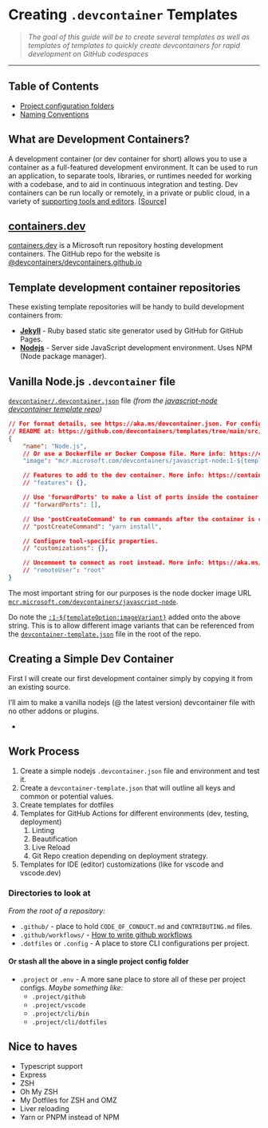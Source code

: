 # Creating `.devcontainer` Templates

> *The goal of this guide will be to create several templates as well as templates of templates to quickly create devcontainers for rapid development on GitHub codespaces*

---

## Table of Contents

- [Project configuration folders](docs/project-configuration-folders.md)
- [Naming Conventions](docs/naming-conventions.md)

## What are Development Containers?

A development container (or dev container for short) allows you to use a container as a full-featured development environment. It can be used to run an application, to separate tools, libraries, or runtimes needed for working with a codebase, and to aid in continuous integration and testing. Dev containers can be run locally or remotely, in a private or public cloud, in a variety of [supporting tools and editors](https://containers.dev/supporting). [[Source]](https://containers.dev/)

## [containers.dev](https://containers.dev)

[containers.dev](https://containers.dev) is a Microsoft run repository hosting development containers. The GitHub repo for the website is [@devcontainers/devcontainers.github.io](https://github.com/devcontainers/devcontainers.github.io)

## Template development container repositories 

These existing template repositories will be handy to build development containers from:

- [**Jekyll**](https://github.com/devcontainers/templates/tree/main/src/jekyll) - Ruby based static site generator used by GitHub for GitHub Pages. 
- **[Nodejs](https://github.com/devcontainers/templates/tree/main/src/javascript-node)** - Server side JavaScript development environment. Uses NPM (Node package manager).

## Vanilla Node.js `.devcontainer` file

[`devcontainer/.devcontainer.json`](https://github.com/devcontainers/templates/blob/main/src/javascript-node/.devcontainer/devcontainer.json) file
*(from the [javascript-node devcontainer template repo](https://github.com/devcontainers/templates/blob/main/src/javascript-node/.devcontainer/devcontainer.json))*

```json
// For format details, see https://aka.ms/devcontainer.json. For config options, see the
// README at: https://github.com/devcontainers/templates/tree/main/src/javascript-node
{
	"name": "Node.js",
	// Or use a Dockerfile or Docker Compose file. More info: https://containers.dev/guide/dockerfile
	"image": "mcr.microsoft.com/devcontainers/javascript-node:1-${templateOption:imageVariant}"

	// Features to add to the dev container. More info: https://containers.dev/features.
	// "features": {},

	// Use 'forwardPorts' to make a list of ports inside the container available locally.
	// "forwardPorts": [],

	// Use 'postCreateCommand' to run commands after the container is created.
	// "postCreateCommand": "yarn install",

	// Configure tool-specific properties.
	// "customizations": {},

	// Uncomment to connect as root instead. More info: https://aka.ms/dev-containers-non-root.
	// "remoteUser": "root"
}
```

The most important string for our purposes is the node docker image URL [`mcr.microsoft.com/devcontainers/javascript-node`](https://mcr.microsoft.com/devcontainers/javascript-node).

Do note the [`:1-${templateOption:imageVariant}`](https://github.com/devcontainers/templates/blob/main/src/javascript-node/devcontainer-template.json) added onto the above string. This is to allow different image variants that can be referenced from the [`devcontainer-template.json`](https://github.com/devcontainers/templates/blob/main/src/javascript-node/devcontainer-template.json) file in the root of the repo.

## Creating a Simple Dev Container

First I will create our first development container simply by copying it from an existing source.

I’ll aim to make a vanilla nodejs (@ the latest version) devcontainer file with no other addons or plugins.

- 

## Work Process

1. Create a simple nodejs `.devcontainer.json` file and environment and test it.
2. Create a `devcontainer-template.json` that will outline all keys and common or potential values. 
3. Create templates for dotfiles
4. Templates for GitHub Actions for different environments (dev, testing, deployment)
   1. Linting
   2. Beautification
   3. Live Reload
   4. Git Repo creation depending on deployment strategy.
5. Templates for IDE (editor) customizations (like for vscode and vscode.dev)

### Directories to look at

*From the root of a repository:*

- `.github/` - place to hold `CODE_OF_CONDUCT.md` and `CONTRIBUTING.md` files.
- `.github/workflows/` - [How to write github workflows](https://docs.github.com/en/actions/writing-workflows)
- `.dotfiles` or `.config` - A place to store CLI configurations per project.

#### Or stash all the above in a single project config folder

- `.project` or `.env` - A more sane place to store all of these per project configs. *Maybe something like:* 
  - `.project/github`
  - `.project/vscode`
  - `.project/cli/bin`
  - `.project/cli/dotfiles`

## Nice to haves

- Typescript support
- Express
- ZSH
- Oh My ZSH
- My Dotfiles for ZSH and OMZ
- Liver reloading
- Yarn or PNPM instead of NPM
